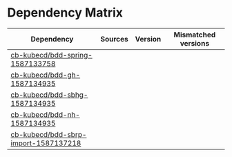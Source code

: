 # Dependency Matrix

Dependency | Sources | Version | Mismatched versions
---------- | ------- | ------- | -------------------
[cb-kubecd/bdd-spring-1587133758](https://github.com/cb-kubecd/bdd-spring-1587133758.git) |  | []() | 
[cb-kubecd/bdd-gh-1587134935](https://github.com/cb-kubecd/bdd-gh-1587134935.git) |  | []() | 
[cb-kubecd/bdd-sbhg-1587134935](https://github.com/cb-kubecd/bdd-sbhg-1587134935.git) |  | []() | 
[cb-kubecd/bdd-nh-1587134935](https://github.com/cb-kubecd/bdd-nh-1587134935.git) |  | []() | 
[cb-kubecd/bdd-sbrp-import-1587137218](https://github.com/cb-kubecd/bdd-sbrp-import-1587137218.git) |  | []() | 
